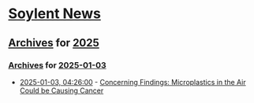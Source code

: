 # [Soylent News](../../../README.md)

## [Archives](../../index.md) for [2025](../index.md)

### [Archives](../../index.md) for [2025-01-03](index.md)

* [2025-01-03, 04:26:00](https://soylentnews.org/article.pl?sid=25/01/01/1532216&from=rss) - [Concerning Findings: Microplastics in the Air Could be Causing Cancer](https://soylentnews.org/article.pl?sid=25/01/01/1532216&from=rss)
